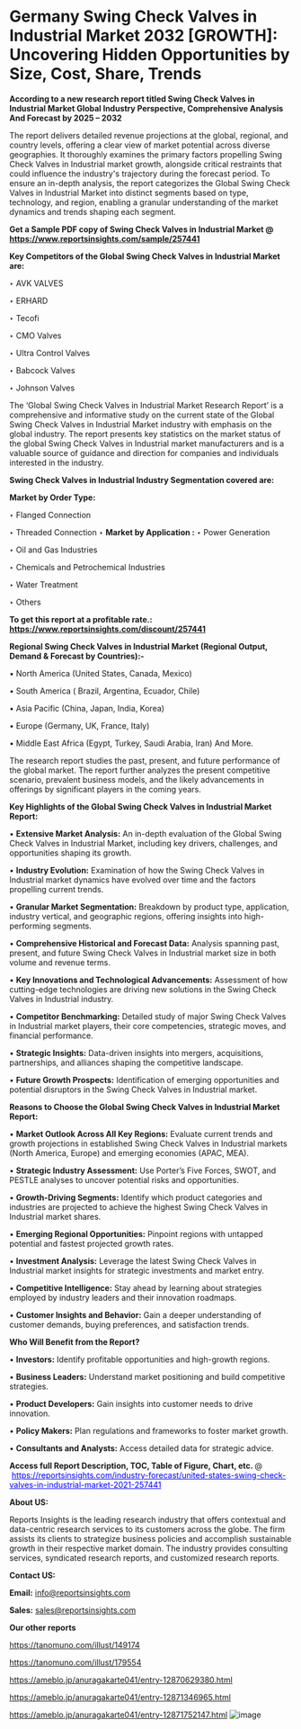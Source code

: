# Germany Swing Check Valves in Industrial Market 2032 [GROWTH]: Uncovering Hidden Opportunities by Size, Cost, Share, Trends

<strong>According to a new research report titled Swing Check Valves in Industrial Market Global Industry Perspective, Comprehensive Analysis And Forecast by 2025 – 2032</strong>

The report delivers detailed revenue projections at the global, regional, and country levels, offering a clear view of market potential across diverse geographies. It thoroughly examines the primary factors propelling Swing Check Valves in Industrial market growth, alongside critical restraints that could influence the industry's trajectory during the forecast period. To ensure an in-depth analysis, the report categorizes the Global Swing Check Valves in Industrial Market into distinct segments based on type, technology, and region, enabling a granular understanding of the market dynamics and trends shaping each segment.

<strong>Get a Sample PDF copy of Swing Check Valves in Industrial Market </strong><strong>@<a href=https://www.reportsinsights.com/sample/257441 style=color:#0000ff;> https://www.reportsinsights.com/sample/257441</a></strong></font>

<strong>Key Competitors of the Global Swing Check Valves in Industrial Market are:</strong>

‣ AVK VALVES

‣ ERHARD

‣ Tecofi

‣ CMO Valves

‣ Ultra Control Valves

‣ Babcock Valves

‣ Johnson Valves

The ‘Global Swing Check Valves in Industrial Market Research Report’ is a comprehensive and informative study on the current state of the Global Swing Check Valves in Industrial Market industry with emphasis on the global industry. The report presents key statistics on the market status of the global Swing Check Valves in Industrial market manufacturers and is a valuable source of guidance and direction for companies and individuals interested in the industry.

<strong>Swing Check Valves in Industrial Industry Segmentation covered are:</strong>

<strong>Market by Order Type: </strong>

‣ Flanged Connection

‣ Threaded Connection
‣ 
<strong>Market by Application :</strong>
‣ Power Generation

‣ Oil and Gas Industries

‣ Chemicals and Petrochemical Industries

‣ Water Treatment

‣ Others

<strong>To get this report at a profitable rate.: <a href=https://www.reportsinsights.com/discount/257441 style=color:#0000ff;>https://www.reportsinsights.com/discount/257441</a></strong></font>

<strong>Regional Swing Check Valves in Industrial Market (Regional Output, Demand &amp; Forecast by Countries):-</strong>

• North America (United States, Canada, Mexico)

• South America ( Brazil, Argentina, Ecuador, Chile)

• Asia Pacific (China, Japan, India, Korea)

• Europe (Germany, UK, France, Italy)

• Middle East Africa (Egypt, Turkey, Saudi Arabia, Iran) And More.

The research report studies the past, present, and future performance of the global market. The report further analyzes the present competitive scenario, prevalent business models, and the likely advancements in offerings by significant players in the coming years.

<strong>Key Highlights of the Global Swing Check Valves in Industrial Market Report:</strong>

• <strong>Extensive Market Analysis:</strong> An in-depth evaluation of the Global Swing Check Valves in Industrial Market, including key drivers, challenges, and opportunities shaping its growth.

• <strong>Industry Evolution:</strong> Examination of how the Swing Check Valves in Industrial market dynamics have evolved over time and the factors propelling current trends.

• <strong>Granular Market Segmentation:</strong> Breakdown by product type, application, industry vertical, and geographic regions, offering insights into high-performing segments.

• <strong>Comprehensive Historical and Forecast Data:</strong> Analysis spanning past, present, and future Swing Check Valves in Industrial market size in both volume and revenue terms.

• <strong>Key Innovations and Technological Advancements:</strong> Assessment of how cutting-edge technologies are driving new solutions in the Swing Check Valves in Industrial industry.

• <strong>Competitor Benchmarking:</strong> Detailed study of major Swing Check Valves in Industrial market players, their core competencies, strategic moves, and financial performance.

• <strong>Strategic Insights:</strong> Data-driven insights into mergers, acquisitions, partnerships, and alliances shaping the competitive landscape.

• <strong>Future Growth Prospects:</strong> Identification of emerging opportunities and potential disruptors in the Swing Check Valves in Industrial market.

<strong>Reasons to Choose the Global Swing Check Valves in Industrial Market Report:</strong>

• <strong>Market Outlook Across All Key Regions:</strong> Evaluate current trends and growth projections in established Swing Check Valves in Industrial markets (North America, Europe) and emerging economies (APAC, MEA).

• <strong>Strategic Industry Assessment:</strong> Use Porter’s Five Forces, SWOT, and PESTLE analyses to uncover potential risks and opportunities.

• <strong>Growth-Driving Segments:</strong> Identify which product categories and industries are projected to achieve the highest Swing Check Valves in Industrial market shares.

• <strong>Emerging Regional Opportunities:</strong> Pinpoint regions with untapped potential and fastest projected growth rates.

• <strong>Investment Analysis:</strong> Leverage the latest Swing Check Valves in Industrial market insights for strategic investments and market entry.

• <strong>Competitive Intelligence:</strong> Stay ahead by learning about strategies employed by industry leaders and their innovation roadmaps.

• <strong>Customer Insights and Behavior:</strong> Gain a deeper understanding of customer demands, buying preferences, and satisfaction trends.

<strong>Who Will Benefit from the Report?</strong>

• <strong>Investors:</strong> Identify profitable opportunities and high-growth regions.

• <strong>Business Leaders:</strong> Understand market positioning and build competitive strategies.

• <strong>Product Developers:</strong> Gain insights into customer needs to drive innovation.

• <strong>Policy Makers:</strong> Plan regulations and frameworks to foster market growth.

• <strong>Consultants and Analysts:</strong> Access detailed data for strategic advice.
</ul>
<strong>Access full Report Description, TOC, Table of Figure, Chart, etc. </strong>@  <a href=https://reportsinsights.com/industry-forecast/united-states-swing-check-valves-in-industrial-market-2021-257441 style=color:#0000ff;>https://reportsinsights.com/industry-forecast/united-states-swing-check-valves-in-industrial-market-2021-257441</a></font>

<strong><strong>About US</strong>:</strong>

Reports Insights is the leading research industry that offers contextual and data-centric research services to its customers across the globe. The firm assists its clients to strategize business policies and accomplish sustainable growth in their respective market domain. The industry provides consulting services, syndicated research reports, and customized research reports.

<strong>Contact US:</strong>

<p class=""""><b>Email:</b> <a href=mailto:info@reportsinsights.com>info@reportsinsights.com</a></p>
<p class=""""><b>Sales:</b> <a href=mailto:sales@reportsinsights.com>sales@reportsinsights.com</a></p>

<strong>Our other reports</strong>

<a href=https://tanomuno.com/illust/149174>https://tanomuno.com/illust/149174</a>

<a href=https://tanomuno.com/illust/179554>https://tanomuno.com/illust/179554</a>

<a href=https://ameblo.jp/anuragakarte041/entry-12870629380.html>https://ameblo.jp/anuragakarte041/entry-12870629380.html</a>

<a href=https://ameblo.jp/anuragakarte041/entry-12871346965.html>https://ameblo.jp/anuragakarte041/entry-12871346965.html</a>

<a href=https://ameblo.jp/anuragakarte041/entry-12871752147.html>https://ameblo.jp/anuragakarte041/entry-12871752147.html</a>
![image](https://github.com/user-attachments/assets/b4645dda-9be7-4d67-b1c5-09293b871ad0)
